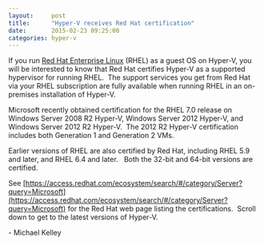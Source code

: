 ```yaml
---
layout:     post
title:      "Hyper-V receives Red Hat certification"
date:       2015-02-23 09:25:00
categories: hyper-v
---
```

If you run <a href="https://redhattraining.in/collections/red-hat-enterprise-linux-training/">Red Hat Enterprise Linux</a> (RHEL) as a guest OS on Hyper-V, you will be interested to know that Red Hat certifies Hyper-V as a supported hypervisor for running RHEL.  The support services you get from Red Hat via your RHEL subscription are fully available when running RHEL in an on-premises installation of Hyper-V.

Microsoft recently obtained certification for the RHEL 7.0 release on Windows Server 2008 R2 Hyper-V, Windows Server 2012 Hyper-V, and Windows Server 2012 R2 Hyper-V.  The 2012 R2 Hyper-V certification includes both Generation 1 and Generation 2 VMs.

Earlier versions of RHEL are also certified by Red Hat, including RHEL 5.9 and later, and RHEL 6.4 and later.   Both the 32-bit and 64-bit versions are certified.

See [https://access.redhat.com/ecosystem/search/#/category/Server?query=Microsoft](https://access.redhat.com/ecosystem/search/#/category/Server?query=Microsoft) for the Red Hat web page listing the certifications.  Scroll down to get to the latest versions of Hyper-V.  


\- Michael Kelley  

